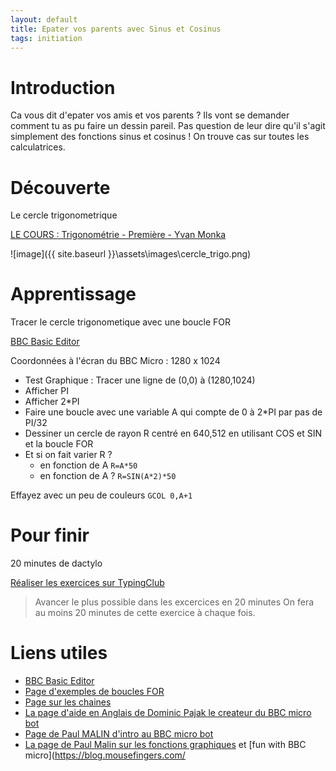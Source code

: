```yaml
---
layout: default
title: Epater vos parents avec Sinus et Cosinus
tags: initiation
---
```

# Introduction

Ca vous dit d'epater vos amis et vos parents ?
Ils vont se demander comment tu as pu faire un dessin pareil.
Pas question de leur dire qu'il s'agit simplement des fonctions sinus et cosinus !
On trouve cas sur toutes les calculatrices.

# Découverte

Le cercle trigonometrique

[LE COURS : Trigonométrie - Première - Yvan Monka](https://youtu.be/wJjb3CSS3cg)

![image]({{ site.baseurl }}\assets\images\cercle_trigo.png)

# Apprentissage

Tracer le cercle trigonometique avec une boucle FOR

[BBC Basic Editor](https://bbcmic.ro/)

Coordonnées à l'écran du BBC Micro : 1280 x 1024 

- Test Graphique : Tracer une ligne de (0,0) à (1280,1024)
- Afficher PI
- Afficher 2*PI
- Faire une boucle avec une variable A qui compte de 0 à 2*PI par pas de PI/32
- Dessiner un cercle de rayon R centré en 640,512 en utilisant COS et SIN et la boucle FOR
- Et si on fait varier R ?
    - en fonction de A ```R=A*50```
    - en fonction de A ? ```R=SIN(A*2)*50```

Effayez avec un peu de couleurs
```GCOL 0,A+1```

# Pour finir

20 minutes de dactylo

[Réaliser les exercices sur TypingClub](https://www.typingclub.com/dactylographie)

>Avancer le plus possible dans les excercices en 20 minutes
>On fera au moins 20 minutes de cette exercice à chaque fois.

# Liens utiles
- [BBC Basic Editor](https://bbcmic.ro/)
- [Page d'exemples de boucles FOR](http://www.bbcbasic.co.uk/bbcwin/tutorial/chapter11.html)
- [Page sur les chaines](https://www.bbcbasic.co.uk/bbcwin/tutorial/chapter06.html) 
- [La page d'aide en Anglais de Dominic Pajak le createur du BBC micro bot](https://www.bbcmicrobot.com/learn/index.html)
- [Page de Paul MALIN d'intro au BBC micro bot](https://translate.google.com/translate?sl=en&tl=fr&u=https://blog.mousefingers.com/post/bbc/bbc_bbcmicrobot/)
- [La page de Paul Malin sur les fonctions graphiques](https://blog.mousefingers.com/post/bbc/bbc_reference/) et [fun with BBC micro](https://blog.mousefingers.com/
